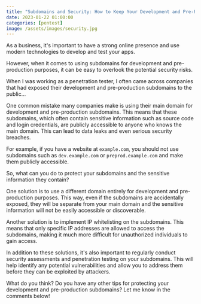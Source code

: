 ```yaml
---
title: "Subdomains and Security: How to Keep Your Development and Pre-Prod Environments Safe"
date: 2023-01-22 01:00:00
categories: [pentest]
image: /assets/images/security.jpg
---
```


As a business, it's important to have a strong online presence and use modern technologies to develop and test your apps.

However, when it comes to using subdomains for development and pre-production purposes, it can be easy to overlook the potential security risks.

When I was working as a penetration tester, I often came across companies that had exposed their development and pre-production subdomains to the public...

One common mistake many companies make is using their main domain for development and pre-production subdomains. This means that these subdomains, which often contain sensitive information such as source code and login credentials, are publicly accessible to anyone who knows the main domain. This can lead to data leaks and even serious security breaches.

For example, if you have a website at `example.com`, you should not use subdomains such as `dev.example.com` or `preprod.example.com` and make them publicly accessible.

So, what can you do to protect your subdomains and the sensitive information they contain?

One solution is to use a different domain entirely for development and pre-production purposes. This way, even if the subdomains are accidentally exposed, they will be separate from your main domain and the sensitive information will not be easily accessible or discoverable.

Another solution is to implement IP whitelisting on the subdomains. This means that only specific IP addresses are allowed to access the subdomains, making it much more difficult for unauthorized individuals to gain access.

In addition to these solutions, it's also important to regularly conduct security assessments and penetration testing on your subdomains. This will help identify any potential vulnerabilities and allow you to address them before they can be exploited by attackers.

What do you think? Do you have any other tips for protecting your development and pre-production subdomains? Let me know in the comments below!

